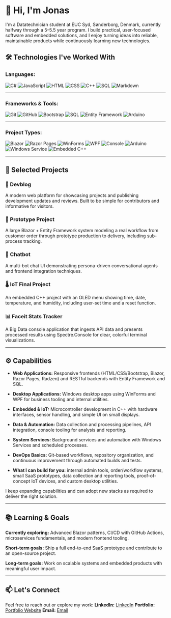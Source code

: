 # 👋 Hi, I'm Jonas

I'm a Datatechnician student at EUC Syd, Sønderborg, Denmark, currently halfway through a 5–5.5 year program. I build practical, user-focused software and embedded solutions, and I enjoy turning ideas into reliable, maintainable products while continuously learning new technologies.

## 🛠️ Technologies I've Worked With
### **Languages:**

![C#](https://img.shields.io/badge/C%23-8A2BE2?logo=csharp&logoColor=purple&style=plastic)
![JavaScript](https://img.shields.io/badge/JAVASCRIPT-yellow?logo=javascript&logoColor=black&style=plastic)
![HTML](https://img.shields.io/badge/HTML5-orange?logo=html5&logoColor=white&style=plastic)
![CSS](https://img.shields.io/badge/CSS-black?logo=css&logoColor=lightblue&style=plastic)
![C++](https://img.shields.io/badge/C++-blue?logo=cplusplus&logoColor=white&style=plastic)
![SQL](https://img.shields.io/badge/SQL-orange?logo=sqlite&logoColor=white&style=plastic)
![Markdown](https://img.shields.io/badge/MARKDOWN-white?logo=markdown&logoColor=black&style=plastic)

---
### **Frameworks & Tools:**

![Git](https://img.shields.io/badge/GIT-orange?logo=git&logoColor=white&style=plastic)
![GitHub](https://img.shields.io/badge/GITHUB-black?logo=github&logoColor=white&style=plastic)
![Bootstrap](https://img.shields.io/badge/BOOTSTRAP-purple?logo=bootstrap&logoColor=white&style=plastic)
![SQL](https://img.shields.io/badge/SQL-orange?logo=mysql&logoColor=blue&style=plastic)
![Entity Framework](https://img.shields.io/badge/ENTITY%20FRAMEWORK-white?logo=dotnet&logoColor=purple&style=plastic)
![Arduino](https://img.shields.io/badge/ARDUINO-turquoise?logo=arduino&logoColor=white&style=plastic)

---
### **Project Types:**

![Blazor](https://img.shields.io/badge/Blazor-.NET-512BD4?style=flat)
![Razor Pages](https://img.shields.io/badge/Razor%20Pages-.NET-007ACC?style=flat)
![WinForms](https://img.shields.io/badge/WinForms-.NET-0078D7?style=flat)
![WPF](https://img.shields.io/badge/WPF-.NET-512BD4?style=flat)
![Console](https://img.shields.io/badge/Console-App-333333?style=flat)
![Arduino](https://img.shields.io/badge/Arduino-IoT-00979D?logo=arduino&logoColor=white&style=flat)
![Windows Service](https://img.shields.io/badge/Windows%20Service-Service-0078D7?logo=windows&logoColor=white&style=flat)
![Embedded C++](https://img.shields.io/badge/Embedded-C%2B%2B-00599C?logo=cplusplus&logoColor=white&style=flat)

---

## 🚀 Selected Projects

### 📘 Devblog
A modern web platform for showcasing projects and publishing development updates and reviews. Built to be simple for contributors and informative for visitors.

### 🧪 Prototype Project
A large Blazor + Entity Framework system modeling a real workflow from customer order through prototype production to delivery, including sub-process tracking.

### 🤖 Chatbot
A multi-bot chat UI demonstrating persona-driven conversational agents and frontend integration techniques.

### 🌡️ IoT Final Project
An embedded C++ project with an OLED menu showing time, date, temperature, and humidity, including user-set time and a reset function.

### 📊 Faceit Stats Tracker
A Big Data console application that ingests API data and presents processed results using Spectre.Console for clear, colorful terminal visualizations.

---

## ⚙️ Capabilities

- **Web Applications:** Responsive frontends (HTML/CSS/Bootstrap, Blazor, Razor Pages, Radzen) and RESTful backends with Entity Framework and SQL.

- **Desktop Applications:** Windows desktop apps using WinForms and WPF for business tooling and internal utilities.

- **Embedded & IoT:** Microcontroller development in C++ with hardware interfaces, sensor handling, and simple UI on small displays.

- **Data & Automation:** Data collection and processing pipelines, API integration, console tooling for analysis and reporting.

- **System Services:** Background services and automation with Windows Services and scheduled processes.

- **DevOps Basics:** Git-based workflows, repository organization, and continuous improvement through automated builds and tests.

- **What I can build for you:** internal admin tools, order/workflow systems, small SaaS prototypes, data collection and reporting tools, proof-of-concept IoT devices, and custom desktop utilities.

I keep expanding capabilities and can adopt new stacks as required to deliver the right solution.

---

## 📚 Learning & Goals

**Currently exploring:** Advanced Blazor patterns, CI/CD with GitHub Actions, microservices fundamentals, and modern frontend tooling.

**Short-term goals:** Ship a full end-to-end SaaS prototype and contribute to an open-source project.

**Long-term goals:** Work on scalable systems and embedded products with meaningful user impact.

---

## 📫 Let's Connect
Feel free to reach out or explore my work:
**LinkedIn:** [LinkedIn](#)
**Portfolio:** [Portfolio Website](#)
**Email:** [Email](mailto:jonasfpetersen1@gmail.com)
